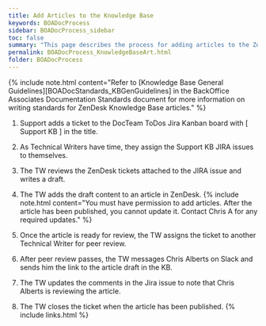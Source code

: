 ```yaml
---
title: Add Articles to the Knowledge Base
keywords: BOADocProcess
sidebar: BOADocProcess_sidebar
toc: false
summary: "This page describes the process for adding articles to the ZenDesk Knowledge Base Support Maintains."
permalink: BOADocProcess_KnowledgeBaseArt.html
folder: BOADocProcess
---
```


{% include note.html content="Refer to [Knowledge Base General Guidelines][BOADocStandards_KBGenGuidelines] in the BackOffice Associates Documentation Standards document for more information on writing standards for ZenDesk Knowledge Base articles." %}

1.  Support adds a ticket to the DocTeam ToDos Jira Kanban board with [ Support KB ] in the title.

2.  As Technical Writers have time, they assign the Support KB JIRA issues to themselves.

3. The TW reviews the ZenDesk tickets attached to the JIRA issue and writes a draft.

3.  The TW adds the draft content to an article in ZenDesk.
    {% include note.html content="You must have permission to add articles. After the article has been published, you cannot update it. Contact Chris A for any required updates." %}

4.  Once the article is ready for review, the TW assigns the ticket to another Technical Writer for peer review.

5.  After peer review passes, the TW messages Chris Alberts on Slack and sends him the link to the article draft in the KB.

6.  The TW updates the comments in the Jira issue to note that Chris Alberts is reviewing the article.

7.  The TW closes the ticket when the article has been published.
{% include links.html %}
